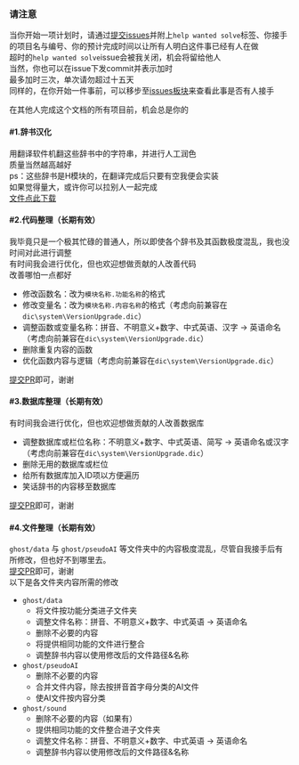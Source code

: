 ### 请注意  
当你开始一项计划时，请通过[提交issues]( https://github.com/Taromati2/Taromati2/issues/new?assignees=steve02081504&labels=help+wanted+solve&template=help_wanted_slove.md&title=help+wanted+solve )并附上`help wanted solve`标签、你接手的项目名与编号、你的预计完成时间以让所有人明白这件事已经有人在做  
超时的`help wanted solve`issue会被我关闭，机会将留给他人  
当然，你也可以在issue下发commit并表示加时  
最多加时三次，单次请勿超过十五天  
同样的，在你开始一件事前，可以移步至[issues板块]( https://github.com/Taromati2/Taromati2/issues )来查看此事是否有人接手  


在其他人完成这个文档的所有项目前，机会总是你的  

#### #1.辞书汉化  
用翻译软件机翻这些辞书中的字符串，并进行人工润色  
质量当然越高越好  
ps：这些辞书是H模块的，在翻译完成后只要有空我便会实装  
如果觉得量大，或许你可以拉别人一起完成  
[文件点此下载]( https://github.com/Taromati2/Taromati2/releases/download/bin_for_hw/H.7z )  

#### #2.代码整理（长期有效）  
我毕竟只是一个极其忙碌的普通人，所以即使各个辞书及其函数极度混乱，我也没时间对此进行调整  
有时间我会进行优化，但也欢迎想做贡献的人改善代码  
改善哪怕一点都好  
 - 修改函数名：改为`模块名称.功能名称`的格式  
 - 修改变量名：改为`模块名称.内容名称`的格式（考虑向前兼容在`dic\system\VersionUpgrade.dic`）  
 - 调整函数或变量名称：拼音、不明意义+数字、中式英语、汉字 -> 英语命名（考虑向前兼容在`dic\system\VersionUpgrade.dic`）  
 - 删除重复内容的函数  
 - 优化函数内容与逻辑（考虑向前兼容在`dic\system\VersionUpgrade.dic`）  

[提交PR]( https://github.com/Taromati2/Taromati2/compare )即可，谢谢  

#### #3.数据库整理（长期有效）  
有时间我会进行优化，但也欢迎想做贡献的人改善数据库  
 - 调整数据库或栏位名称：不明意义+数字、中式英语、简写 -> 英语命名或汉字（考虑向前兼容在`dic\system\VersionUpgrade.dic`）  
 - 删除无用的数据库或栏位  
 - 给所有数据库加入ID项以方便遍历  
 - 笑话辞书的内容移至数据库  

[提交PR]( https://github.com/Taromati2/Taromati2/compare )即可，谢谢  

#### #4.文件整理（长期有效）  
`ghost/data` 与 `ghost/pseudoAI` 等文件夹中的内容极度混乱，尽管自我接手后有所修改，但也好不到哪里去。  
[提交PR]( https://github.com/Taromati2/Taromati2/compare )即可，谢谢  
以下是各文件夹内容所需的修改  
 - `ghost/data`  
   * 将文件按功能分类进子文件夹  
   * 调整文件名称：拼音、不明意义+数字、中式英语 -> 英语命名  
   * 删除不必要的内容  
   * 将提供相同功能的文件进行整合  
   * 调整辞书内容以使用修改后的文件路径&名称  
 - `ghost/pseudoAI`  
   * 删除不必要的内容  
   * 合并文件内容，除去按拼音首字母分类的AI文件  
   * 使AI文件按内容分类  
 - `ghost/sound`  
   * 删除不必要的内容（如果有）  
   * 提供相同功能的文件整合进子文件夹  
   * 调整文件名称：拼音、不明意义+数字、中式英语 -> 英语命名  
   * 调整辞书内容以使用修改后的文件路径&名称  
